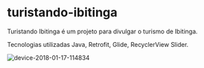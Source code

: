 # turistando-ibitinga
Turistando Ibitinga é um projeto para divulgar o turismo de Ibitinga.

Tecnologias utilizadas
Java,
Retrofit,
Glide,
RecyclerView
Slider.

![device-2018-01-17-114834](https://user-images.githubusercontent.com/13455199/35045879-680f7e76-fb7c-11e7-94a7-d6f935619008.png)
